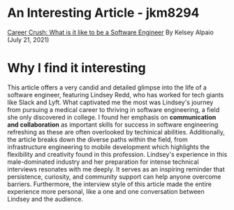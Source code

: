 

# An Interesting Article - jkm8294

[Career Crush: What is it like to be a Software Engineer](https://hbr.org/2021/07/career-crush-what-is-it-like-to-be-a-software-engineer)
By Kelsey Alpaio (July 21, 2021)  

# Why I find it interesting
This article offers a very candid and detailed glimpse into the life of a software engineer, featuring Lindsey Redd, who has worked for tech giants like Slack and Lyft. 
What captivated me the most was Lindsey's journey from pursuing a medical career to thriving in software engineering, a field she only discovered in college.
I found her emphasis on **communication and collaboration** as important skills for success in software engineering refreshing as these are often overlooked by techinical abilities.
Additionally, the article breaks down the diverse paths within the field, from infrastructure engineering to mobile development which highlights the flexibility and creativity found in this profession. 
Lindsey's experience in this male-dominated industry and her preparation for intense technical interviews resonates with me deeply. It serves as an inspiring reminder that persistence, curiosity, and community support can help anyone overcome barriers. 
Furthermore, the interview style of this article made the entire experience more personal, like a one and one conversation between Lindsey and the audience. 


